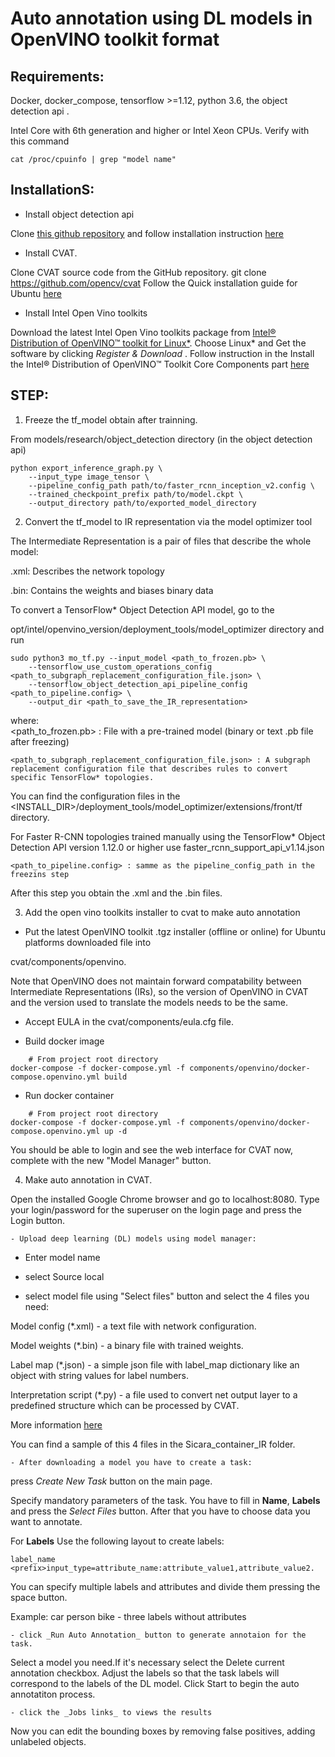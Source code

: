 # Auto annotation using DL models in OpenVINO toolkit format

## Requirements:
Docker, docker_compose, tensorflow >=1.12, python 3.6, the object detection api .

Intel Core with 6th generation and higher or Intel Xeon CPUs. Verify with this command
```
cat /proc/cpuinfo | grep "model name"
```

## InstallationS:
- Install object detection api
 
Clone [this github repository](https://github.com/tensorflow/models) and follow installation instruction [here](https://github.com/tensorflow/models/blob/master/research/object_detection/g3doc/installation.md)

- Install CVAT.

Clone CVAT source code from the GitHub repository.
git clone https://github.com/opencv/cvat
Follow the Quick installation guide for Ubuntu [here](https://github.com/opencv/cvat/blob/develop/cvat/apps/documentation/installation.md#additional-components)

- Install Intel Open Vino toolkits 

Download the latest Intel Open Vino toolkits package from  [ Intel® Distribution of OpenVINO™ toolkit for Linux*](https://software.intel.com/en-us/openvino-toolkit/choose-download?elq_cid=5898142).
Choose Linux* and Get the software by clicking _Register & Download_ .
Follow instruction in the Install the Intel® Distribution of OpenVINO™ Toolkit Core Components part [here](https://docs.openvinotoolkit.org/latest/_docs_install_guides_installing_openvino_linux.html#install-openvino)
	
## STEP:
1. Freeze the tf_model obtain after trainning.

From models/research/object_detection directory (in the object detection api)
```
python export_inference_graph.py \
    --input_type image_tensor \
    --pipeline_config_path path/to/faster_rcnn_inception_v2.config \
    --trained_checkpoint_prefix path/to/model.ckpt \
    --output_directory path/to/exported_model_directory
```

2. Convert the tf_model to IR representation via the model optimizer tool

The Intermediate Representation is a pair of files that describe the whole model:

.xml: Describes the network topology

.bin: Contains the weights and biases binary data

To convert a TensorFlow* Object Detection API model, go to the 

opt/intel/openvino_version/deployment_tools/model_optimizer directory and run
```
sudo python3 mo_tf.py --input_model <path_to_frozen.pb> \
	--tensorflow_use_custom_operations_config <path_to_subgraph_replacement_configuration_file.json> \
	--tensorflow_object_detection_api_pipeline_config <path_to_pipeline.config> \
	--output_dir <path_to_save_the_IR_representation>
```

where:	
	<path_to_frozen.pb> : File with a pre-trained model (binary or text .pb file after freezing)

	<path_to_subgraph_replacement_configuration_file.json> : A subgraph replacement configuration file that describes rules to convert specific TensorFlow* topologies.

You can find the configuration files in the <INSTALL_DIR>/deployment_tools/model_optimizer/extensions/front/tf directory.

For Faster R-CNN topologies trained manually using the TensorFlow* Object Detection API version 1.12.0 or higher use faster_rcnn_support_api_v1.14.json

	<path_to_pipeline.config> : samme as the pipeline_config_path in the freezins step

After this step you obtain the  .xml and the .bin files.

3. Add the open vino toolkits installer to cvat to make auto annotation

* Put the latest OpenVINO toolkit .tgz installer (offline or online) for Ubuntu platforms downloaded file into
 
cvat/components/openvino. 

Note that OpenVINO does not maintain forward compatability between Intermediate Representations (IRs), so the version of OpenVINO in CVAT and the version used to translate the models needs to be the same.

* Accept EULA in the cvat/components/eula.cfg file.

* Build docker image
```
	# From project root directory
docker-compose -f docker-compose.yml -f components/openvino/docker-compose.openvino.yml build
```
* Run docker container
```
	# From project root directory
docker-compose -f docker-compose.yml -f components/openvino/docker-compose.openvino.yml up -d
```

You should be able to login and see the web interface for CVAT now, complete with the new "Model Manager" button.

4. Make auto annotation in CVAT.

Open the installed Google Chrome browser and go to localhost:8080. Type your login/password for the superuser on the login page and press the Login button.


	- Upload deep learning (DL) models using model manager:
 
* Enter model name
* select Source local

* select model file using "Select files" button and select the 4 files you need:

Model config (*.xml) - a text file with network configuration.

Model weights (*.bin) - a binary file with trained weights.

Label map (*.json) - a simple json file with label_map dictionary like an object with string values for label numbers.

Interpretation script (*.py) - a file used to convert net output layer to a predefined structure which can be processed by CVAT. 

More information [here](https://github.com/opencv/cvat/blob/develop/cvat/apps/auto_annotation/README.md)

You can find a sample of this 4 files in  the Sicara_container_IR folder.

	- After downloading a model you have to create a task:


press _Create New Task_ button on the main page.


Specify mandatory parameters of the task. You have to fill in __Name__, __Labels__ and press the _Select Files_ button. After that you have to choose data you want to annotate.

For __Labels__ Use the following layout to create labels:
 
```
label_name <prefix>input_type=attribute_name:attribute_value1,attribute_value2.
```

You can specify multiple labels and attributes and divide them pressing the space button.

Example: car person bike - three labels without attributes

	- click _Run Auto Annotation_ button to generate annotaion for the task.

Select a model you need.If it's necessary select the Delete current annotation checkbox. Adjust the labels so that the task labels will correspond to the labels of the DL model. Click Start to begin the auto annotatiton process.

	- click the _Jobs links_ to views the results

Now you can edit the bounding boxes by removing false positives, adding unlabeled objects.













